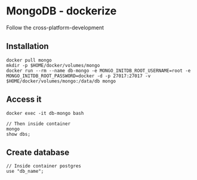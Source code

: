 # MongoDB - dockerize
Follow the cross-platform-development

## Installation
```
docker pull mongo
mkdir -p $HOME/docker/volumes/mongo
docker run --rm --name db-mongo -e MONGO_INITDB_ROOT_USERNAME=root -e MONGO_INITDB_ROOT_PASSWORD=docker -d -p 27017:27017 -v $HOME/docker/volumes/mongo:/data/db mongo
```


## Access it
```
docker exec -it db-mongo bash

// Then inside container
mongo
show dbs;
```

## Create database
```
// Inside container postgres
use "db_name";
```
